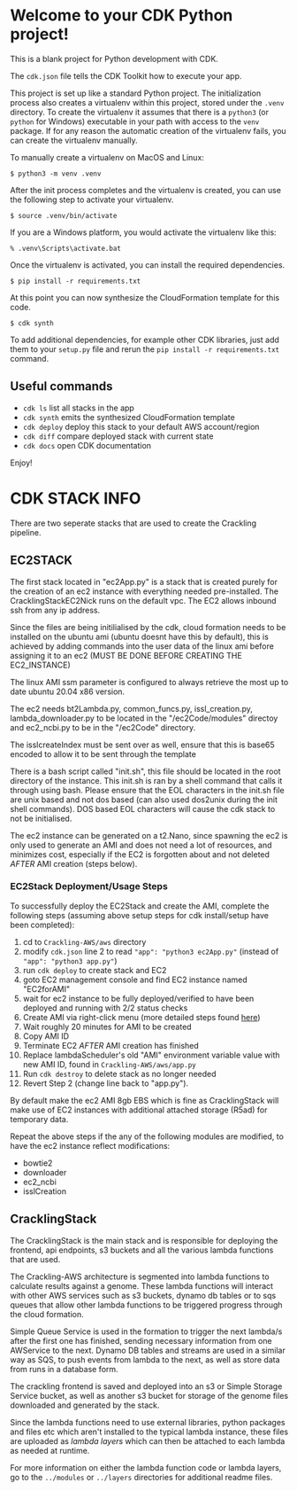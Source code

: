 
# Welcome to your CDK Python project!

This is a blank project for Python development with CDK.

The `cdk.json` file tells the CDK Toolkit how to execute your app.

This project is set up like a standard Python project.  The initialization
process also creates a virtualenv within this project, stored under the `.venv`
directory.  To create the virtualenv it assumes that there is a `python3`
(or `python` for Windows) executable in your path with access to the `venv`
package. If for any reason the automatic creation of the virtualenv fails,
you can create the virtualenv manually.

To manually create a virtualenv on MacOS and Linux:

```
$ python3 -m venv .venv
```

After the init process completes and the virtualenv is created, you can use the following
step to activate your virtualenv.

```
$ source .venv/bin/activate
```

If you are a Windows platform, you would activate the virtualenv like this:

```
% .venv\Scripts\activate.bat
```

Once the virtualenv is activated, you can install the required dependencies.

```
$ pip install -r requirements.txt
```

At this point you can now synthesize the CloudFormation template for this code.

```
$ cdk synth
```

To add additional dependencies, for example other CDK libraries, just add
them to your `setup.py` file and rerun the `pip install -r requirements.txt`
command.

## Useful commands

 * `cdk ls`          list all stacks in the app
 * `cdk synth`       emits the synthesized CloudFormation template
 * `cdk deploy`      deploy this stack to your default AWS account/region
 * `cdk diff`        compare deployed stack with current state
 * `cdk docs`        open CDK documentation

Enjoy!


# CDK STACK INFO

There are two seperate stacks that are used to create the Crackling pipeline.  

## EC2STACK

The first stack located in "ec2App.py" is a stack that is created purely for the creation of an ec2 instance with everything needed pre-installed.  The CracklingStackEC2Nick runs on the default vpc.  The EC2 allows inbound ssh from any ip address.

Since the files are being initilialised by the cdk, cloud formation needs to be installed on the ubuntu ami (ubuntu doesnt have this by default), this is achieved by adding commands into the user data of the linux ami before assigning it to an ec2 (MUST BE DONE BEFORE CREATING THE EC2_INSTANCE)

The linux AMI ssm parameter is configured to always retrieve the most up to date ubuntu 20.04 x86 version.

The ec2 needs bt2Lambda.py, common_funcs.py, issl_creation.py, lambda_downloader.py to be located in the "/ec2Code/modules" directoy and ec2_ncbi.py to be in the "/ec2Code" directory.

The isslcreateIndex must be sent over as well, ensure that this is base65 encoded to allow it to be sent through the template

There is a bash script called "init.sh", this file should be located in the root directory of the instance.  This init.sh is ran by a shell command that calls it through using bash.  Please ensure that the EOL characters in the init.sh file are unix based and not dos based (can also used dos2unix during the init shell commands).  DOS based EOL characters will cause the cdk stack to not be initialised.

The ec2 instance can be generated on a t2.Nano, since spawning the ec2 is only used to generate an AMI and does not need a lot of resources, and minimizes cost, especially if the EC2 is forgotten about and not deleted *AFTER* AMI creation (steps below).

### EC2Stack Deployment/Usage Steps

To successfully deploy the EC2Stack and create the AMI, complete the following steps (assuming above setup steps for cdk install/setup have been completed):

1. cd to `Crackling-AWS/aws` directory
2. modify `cdk.json` line 2 to read `"app": "python3 ec2App.py"` (instead of `"app": "python3 app.py"`)
3. run `cdk deploy` to create stack and EC2
4. goto EC2 management console and find EC2 instance named "EC2forAMI"
5. wait for ec2 instance to be fully deployed/verified to have been deployed and running with 2/2 status checks
6. Create AMI via right-click menu (more detailed steps found [here](https://docs.aws.amazon.com/toolkit-for-visual-studio/latest/user-guide/tkv-create-ami-from-instance.html))
7. Wait roughly 20 minutes for AMI to be created
8. Copy AMI ID
9. Terminate EC2 *AFTER* AMI creation has finished
10. Replace lambdaScheduler's old "AMI" environment variable value with new AMI ID, found in `Crackling-AWS/aws/app.py`
11. Run `cdk destroy` to delete stack as no longer needed
12. Revert Step 2 (change line back to "app.py").

By default make the ec2 AMI 8gb EBS which is fine as CracklingStack will make use of EC2 instances with additional attached storage (R5ad) for temporary data.

Repeat the above steps if the any of the following modules are modified, to have the ec2 instance reflect modifications:
- bowtie2
- downloader
- ec2_ncbi
- isslCreation

## CracklingStack

The CracklingStack is the main stack and is responsible for deploying the frontend, api endpoints, s3 buckets and all the various lambda functions that are used.

The Crackling-AWS architecture is segmented into lambda functions to calculate results against a genome. These lambda functions will interact with other AWS services such as s3 buckets, dynamo db tables or to sqs queues that allow other lambda functions to be triggered progress through the cloud formation.

Simple Queue Service is used in the formation to trigger the next lambda/s after the first one has finished, sending necessary information from one AWService to the next. Dynamo DB tables and streams are used in a similar way as SQS, to push events from lambda to the next, as well as store data from runs in a database form.

The crackling frontend is saved and deployed into an s3 or Simple Storage Service bucket, as well as another s3 bucket for storage of the genome files downloaded and generated by the stack.

Since the lambda functions need to use external libraries, python packages and files etc which aren't installed to the typical lambda instance, these files are uploaded as *lambda layers* which can then be attached to each lambda as needed at runtime. 

For more information on either the lambda function code or lambda layers, go to the `../modules` or `../layers` directories for additional readme files.












